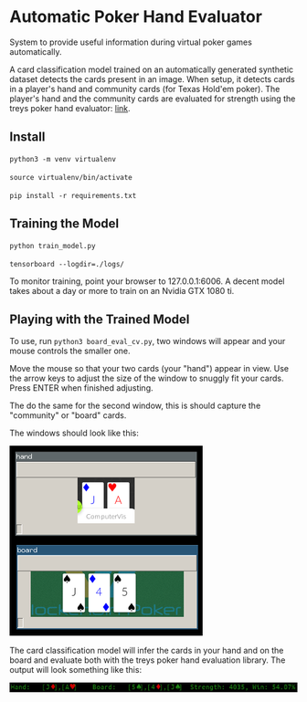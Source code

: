 # Automatic Poker Hand Evaluator

System to provide useful information during virtual poker games automatically. 

A card classification model trained on an automatically generated synthetic dataset detects the cards present in an image. When setup, it detects cards in a player's hand and community cards (for Texas Hold'em poker). The player's hand and the community cards are evaluated for strength using the treys poker hand evaluator: [link](https://github.com/ihendley/treys).

## Install
```
python3 -m venv virtualenv

source virtualenv/bin/activate

pip install -r requirements.txt
```

## Training the Model
```
python train_model.py

tensorboard --logdir=./logs/
```

To monitor training, point your browser to 127.0.0.1:6006. A decent model takes about a day or more to train on an Nvidia GTX 1080 ti. 

## Playing with the Trained Model

To use, run ``` python3 board_eval_cv.py ```, two windows will appear and your mouse controls the smaller one. 

Move the mouse so that your two cards (your "hand") appear in view. Use the arrow keys to adjust the size of the window to snuggly fit your cards. Press ENTER when finished adjusting. 

The do the same for the second window, this is should capture the "community" or "board" cards. 

The windows should look like this: 

![alt text](https://raw.githubusercontent.com/bfakhri/Poker/master/docs/hand_board.png) 

The card classification model will infer the cards in your hand and on the board and evaluate both with the treys poker hand evaluation library. The output will look something like this: 

![alt text](https://raw.githubusercontent.com/bfakhri/Poker/master/docs/model_and_eval_output.png) 
